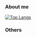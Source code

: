 ### About me
[![Top Langs](https://github-readme-stats.vercel.app/api/top-langs/?username=emak-gg&layout=compact)](https://github.com/anuraghazra/github-readme-stats)
### Others
